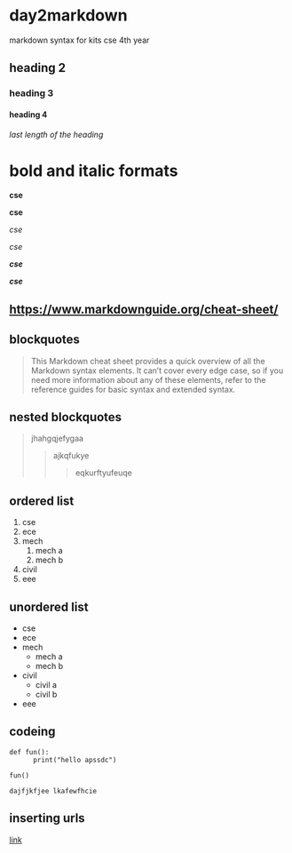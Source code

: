 # day2markdown
markdown syntax for kits cse 4th year
## heading 2
### heading 3
#### heading 4
###### last length of the heading
# bold and italic formats
**cse**

__cse__

*cse*

_cse_

_**cse**_

__*cse*__
## https://www.markdownguide.org/cheat-sheet/

## blockquotes
> This Markdown cheat sheet provides a quick overview of all the Markdown syntax elements. It can’t cover every edge case, so if you need more information about any of these elements, refer to the reference guides for basic syntax and extended syntax.
## nested blockquotes
> jhahgqjefygaa
>> ajkqfukye
>>>eqkurftyufeuqe
## ordered list 
1. cse
2. ece
3. mech     
      1. mech a
      2. mech b
4. civil
5. eee
## unordered list
- cse
- ece
-  mech
      *  mech a
      *  mech b
-  civil
      *  civil a
      *  civil b
-  eee
## codeing 

```
def fun():
      print("hello apssdc")
````
```
fun()
```
`
dajfjkfjee
lkafewfhcie
`
## inserting urls
[link](https://www.markdownguide.org/cheat-sheet/)
